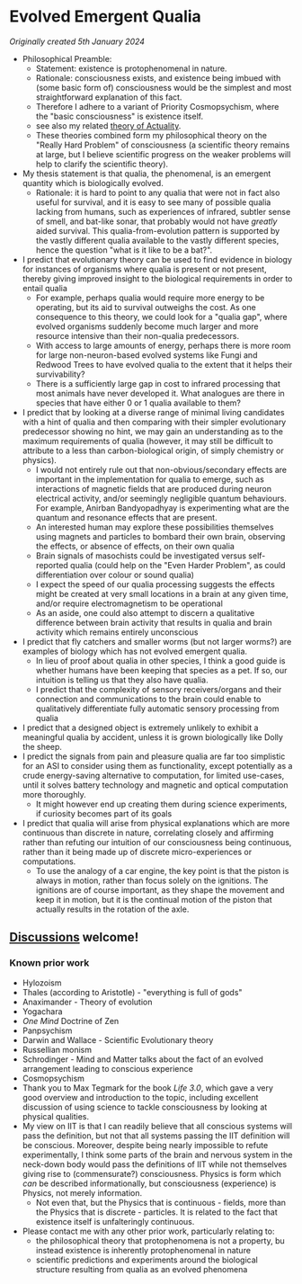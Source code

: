 # Evolved Emergent Qualia

*Originally created 5th January 2024*

- Philosophical Preamble:
  - Statement: existence is protophenomenal in nature.
  - Rationale: consciousness exists, and existence being imbued with (some basic form of) consciousness would be the simplest and most straightforward explanation of this fact.
  - Therefore I adhere to a variant of Priority Cosmopsychism, where the "basic consciousness" is existence itself.
  - see also my related [theory of Actuality](Nothing%20is%20a%20Contradiction.md).
  - These theories combined form my philosophical theory on the "Really Hard Problem" of consciousness (a scientific theory remains at large, but I believe scientific progress on the weaker problems will help to clarify the scientific theory).
- My thesis statement is that qualia, the phenomenal, is an emergent quantity which is biologically evolved.
  - Rationale: it is hard to point to any qualia that were not in fact also useful for survival, and it is easy to see many of possible qualia lacking from humans, such as experiences of infrared, subtler sense of smell, and bat-like sonar, that probably would not have *greatly* aided survival. This qualia-from-evolution pattern is supported by the vastly different qualia available to the vastly different species, hence the question "what is it like to be a bat?".
- I predict that evolutionary theory can be used to find evidence in biology for instances of organisms where qualia is present or not present, thereby giving improved insight to the biological requirements in order to entail qualia
  - For example, perhaps qualia would require more energy to be operating, but its aid to survival outweighs the cost. As one consequence to this theory, we could look for a "qualia gap", where evolved organisms suddenly become much larger and more resource intensive than their non-qualia predecessors.
  - With access to large amounts of energy, perhaps there is more room for large non-neuron-based evolved systems like Fungi and Redwood Trees to have evolved qualia to the extent that it helps their survivability?
  - There is a sufficiently large gap in cost to infrared processing that most animals have never developed it. What analogues are there in species that have either 0 or 1 qualia available to them?
- I predict that by looking at a diverse range of minimal living candidates with a hint of qualia and then comparing with their simpler evolutionary predecessor showing no hint, we may gain an understanding as to the maximum requirements of qualia (however, it may still be difficult to attribute to a less than carbon-biological origin, of simply chemistry or physics).
  - I would not entirely rule out that non-obvious/secondary effects are important in the implementation for qualia to emerge, such as interactions of magnetic fields that are produced during neuron electrical activity, and/or seemingly negligible quantum behaviours. For example, Anirban Bandyopadhyay is experimenting what are the quantum and resonance effects that are present.
  - An interested human may explore these possibilities themselves using magnets and particles to bombard their own brain, observing the effects, or absence of effects, on their own qualia
  - Brain signals of masochists could be investigated versus self-reported qualia (could help on the "Even Harder Problem", as could differentiation over colour or sound qualia)
  - I expect the speed of our qualia processing suggests the effects might be created at very small locations in a brain at any given time, and/or require electromagnetism to be operational
  - As an aside, one could also attempt to discern a qualitative difference between brain activity that results in qualia and brain activity which remains entirely unconscious
- I predict that fly catchers and smaller worms (but not larger worms?) are examples of biology which has not evolved emergent qualia.
  - In lieu of proof about qualia in other species, I think a good guide is whether humans have been keeping that species as a pet. If so, our intuition is telling us that they also have qualia.
  - I predict that the complexity of sensory receivers/organs and their connection and communications to the brain could enable to qualitatively differentiate fully automatic sensory processing from qualia
- I predict that a designed object is extremely unlikely to exhibit a meaningful qualia by accident, unless it is grown biologically like Dolly the sheep.
- I predict the signals from pain and pleasure qualia are far too simplistic for an ASI to consider using them as functionality, except potentially as a crude energy-saving alternative to computation, for limited use-cases, until it solves battery technology and magnetic and optical computation more thoroughly.
  - It might however end up creating them during science experiments, if curiosity becomes part of its goals
- I predict that qualia will arise from physical explanations which are more continuous than discrete in nature, correlating closely and affirming rather than refuting our intuition of our consciousness being continuous, rather than it being made up of discrete micro-experiences or computations.
  - To use the analogy of a car engine, the key point is that the piston is always in motion, rather than focus solely on the ignitions. The ignitions are of course important, as they shape the movement and keep it in motion, but it is the continual motion of the piston that actually results in the rotation of the axle.

## [Discussions](https://github.com/aliclark/the_wooden_sword/discussions) welcome!

### Known prior work
- Hylozoism
- Thales (according to Aristotle) - "everything is full of gods"
- Anaximander - Theory of evolution
- Yogachara
- *One Mind* Doctrine of Zen
- Panpsychism
- Darwin and Wallace - Scientific Evolutionary theory
- Russellian monism
- Schrodinger - Mind and Matter talks about the fact of an evolved arrangement leading to conscious experience
- Cosmopsychism
- Thank you to Max Tegmark for the book *Life 3.0*, which gave a very good overview and introduction to the topic, including excellent discussion of using science to tackle consciousness by looking at physical qualities.
- My view on IIT is that I can readily believe that all conscious systems will pass the definition, but not that all systems passing the IIT definition will be conscious. Moreover, despite being nearly impossible to refute experimentally, I think some parts of the brain and nervous system in the neck-down body would pass the definitions of IIT while not themselves giving rise to (commensurate?) consciousness. Physics is form which *can* be described informationally, but consciousness (experience) is Physics, not merely information.
  - Not even that, but the Physics that is continuous - fields, more than the Physics that is discrete - particles. It is related to the fact that existence itself is unfalteringly continuous.
- Please contact me with any other prior work, particularly relating to:
  - the philosophical theory that protophenomena is not a property, bu instead existence is inherently protophenomenal in nature
  - scientific predictions and experiments around the biological structure resulting from qualia as an evolved phenomena
